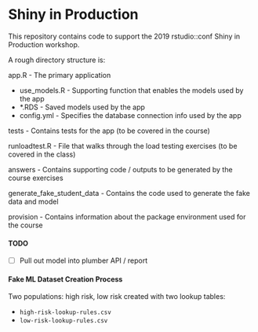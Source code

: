 # Shiny in Production 

This repository contains code to support the 2019 rstudio::conf Shiny in Production workshop.

A rough directory structure is:


app.R  - The primary application
 - use_models.R - Supporting function that enables the models used by the app
 - *.RDS - Saved models used by the app
 - config.yml - Specifies the database connection info used by the app
 
tests - Contains tests for the app (to be covered in the course)

runloadtest.R - File that walks through the load testing exercises (to be covered in the class)

answers - Contains supporting code / outputs to be generated by the course exercises

generate_fake_student_data - Contains the code used to generate the fake data and model

provision - Contains information about the package environment used for the course



#### TODO 

- [ ] Pull out model into plumber API / report


#### Fake ML Dataset Creation Process

Two populations: high risk, low risk created with two lookup tables:
- `high-risk-lookup-rules.csv`
- `low-risk-lookup-rules.csv`
